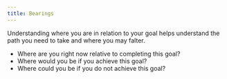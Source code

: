```yaml
---
title: Bearings
---
```


Understanding where you are in relation to your goal helps understand the path you need to take and where you may falter.

* Where are you right now relative to completing this goal?
* Where would you be if you achieve this goal?
* Where could you be if you do not achieve this goal?